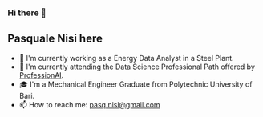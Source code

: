 ### Hi there 👋

## Pasquale Nisi here

- :briefcase: I'm currently working as a Energy Data Analyst in a Steel Plant.
- 🌱 I'm currently attending the Data Science Professional Path offered by [ProfessionAI](https://www.profession.ai/).
- :mortar_board: I'm a Mechanical Engineer Graduate from Polytechnic University of Bari.
- :mailbox: How to reach me: [pasq.nisi@gmail.com](mailto:pasq.nisi@gmail.com)
